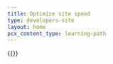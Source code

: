 ```yaml
---
title: Optimize site speed
type: developers-site
layout: home
pcx_content_type: learning-path
---
```


{{<learning-path file="optimize-site-speed.json">}}
